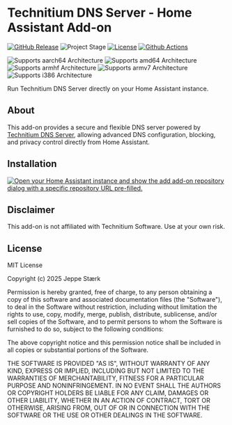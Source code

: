 # Technitium DNS Server - Home Assistant Add-on

[![GitHub Release][releases-shield]][releases]
![Project Stage][project-stage-shield]
[![License][license-shield]](LICENSE.md)
[![Github Actions][github-actions-shield]][github-actions]

![Supports aarch64 Architecture][aarch64-shield]
![Supports amd64 Architecture][amd64-shield]
![Supports armhf Architecture][armhf-shield]
![Supports armv7 Architecture][armv7-shield]
![Supports i386 Architecture][i386-shield]

Run Technitium DNS Server directly on your Home Assistant instance.

## About

This add-on provides a secure and flexible DNS server powered by [Technitium DNS Server](https://technitium.com/dns/), allowing advanced DNS configuration, blocking, and privacy control directly from Home Assistant.

## Installation

[![Open your Home Assistant instance and show the add add-on repository dialog with a specific repository URL pre-filled.](https://my.home-assistant.io/badges/supervisor_add_addon_repository.svg)](https://my.home-assistant.io/redirect/supervisor_add_addon_repository/?repository_url=https%3A%2F%2Fgithub.com%2Fstaerk-ha-addons%2Frepository)

## Disclaimer

This add-on is not affiliated with Technitium Software. Use at your own risk.

## License

MIT License

Copyright (c) 2025 Jeppe Stærk

Permission is hereby granted, free of charge, to any person obtaining a copy
of this software and associated documentation files (the "Software"), to deal
in the Software without restriction, including without limitation the rights
to use, copy, modify, merge, publish, distribute, sublicense, and/or sell
copies of the Software, and to permit persons to whom the Software is
furnished to do so, subject to the following conditions:

The above copyright notice and this permission notice shall be included in all
copies or substantial portions of the Software.

THE SOFTWARE IS PROVIDED "AS IS", WITHOUT WARRANTY OF ANY KIND, EXPRESS OR
IMPLIED, INCLUDING BUT NOT LIMITED TO THE WARRANTIES OF MERCHANTABILITY,
FITNESS FOR A PARTICULAR PURPOSE AND NONINFRINGEMENT. IN NO EVENT SHALL THE
AUTHORS OR COPYRIGHT HOLDERS BE LIABLE FOR ANY CLAIM, DAMAGES OR OTHER
LIABILITY, WHETHER IN AN ACTION OF CONTRACT, TORT OR OTHERWISE, ARISING FROM,
OUT OF OR IN CONNECTION WITH THE SOFTWARE OR THE USE OR OTHER DEALINGS IN THE
SOFTWARE.

[aarch64-shield]: https://img.shields.io/badge/aarch64-yes-green.svg
[amd64-shield]: https://img.shields.io/badge/amd64-yes-green.svg
[armhf-shield]: https://img.shields.io/badge/armhf-no-red.svg
[armv7-shield]: https://img.shields.io/badge/armv7-no-red.svg
[commits-shield]: https://img.shields.io/github/commit-activity/y/staerk-ha-addons/addon-technitium-dns.svg
[commits]: https://github.com/staerk-ha-addons/addon-technitium-dns/commits/main
[contributors]: https://github.com/staerk-ha-addons/addon-technitium-dns/graphs/contributors
[docs]: https://github.com/staerk-ha-addons/addon-technitium-dns/blob/main/technitium-dns/DOCS.md
[github-actions-shield]: https://github.com/staerk-ha-addons/addon-technitium-dns/workflows/CI/badge.svg
[github-actions]: https://github.com/staerk-ha-addons/addon-technitium-dns/actions
[i386-shield]: https://img.shields.io/badge/i386-no-red.svg
[license-shield]: https://img.shields.io/github/license/staerk-ha-addons/addon-technitium-dns.svg
[maintenance-shield]: https://img.shields.io/maintenance/yes/2025.svg
[project-stage-shield]: https://img.shields.io/badge/project%20stage-in%20beta-orange.svg
[releases-shield]: https://img.shields.io/github/release/staerk-ha-addons/addon-technitium-dns.svg
[releases]: https://github.com/staerk-ha-addons/addon-technitium-dns/releases
[repository]: https://github.com/staerk-ha-addons/repository
